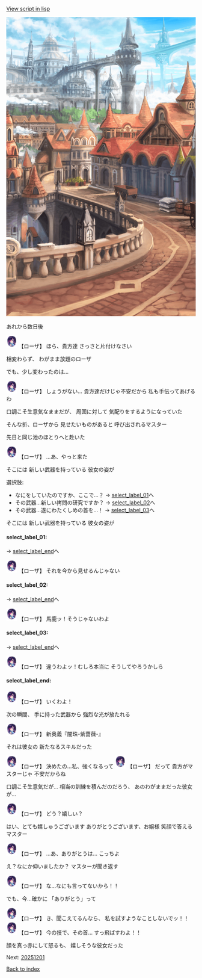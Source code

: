 [View script in lisp](../scripts/20241204.txt)

![town.png](../images/backgrounds/town.png)

あれから数日後

<img src="../images/units/202411.png" alt="202411.png" height="34"/>
【ローザ】
ほら、貴方達
さっさと片付けなさい

相変わらず、
わがまま放題のローザ

でも、少し変わったのは…

<img src="../images/units/202411.png" alt="202411.png" height="34"/>
【ローザ】
しょうがない…
貴方達だけじゃ不安だから
私も手伝ってあげるわ

口調こそ生意気なままだが、
周囲に対して
気配りをするようになっていた

そんな折、ローザから
見せたいものがあると
呼び出されるマスター

先日と同じ池のほとりへと赴いた

<img src="../images/units/202411.png" alt="202411.png" height="34"/>
【ローザ】
…あ、やっと来た

そこには
新しい武器を持っている
彼女の姿が

選択肢:
- なにをしていたのですか、ここで…？ → [select_label_01](#select_label_01)へ
- その武器…新しい拷問の研究ですか？ → [select_label_02](#select_label_02)へ
- その武器…遂にわたくしめの首を…！ → [select_label_03](#select_label_03)へ

そこには
新しい武器を持っている
彼女の姿が

#### select_label_01:
 → [select_label_end](#select_label_end)へ

<img src="../images/units/202411.png" alt="202411.png" height="34"/>
【ローザ】
それを今から見せるんじゃない

#### select_label_02:
 → [select_label_end](#select_label_end)へ

<img src="../images/units/202411.png" alt="202411.png" height="34"/>
【ローザ】
馬鹿ッ！そうじゃないわよ

#### select_label_03:
 → [select_label_end](#select_label_end)へ

<img src="../images/units/202411.png" alt="202411.png" height="34"/>
【ローザ】
違うわよッ！むしろ本当に
そうしてやろうかしら

#### select_label_end:

<img src="../images/units/202411.png" alt="202411.png" height="34"/>
【ローザ】
いくわよ！

次の瞬間、
手に持った武器から
強烈な光が放たれる

<img src="../images/units/202411.png" alt="202411.png" height="34"/>
【ローザ】
新奥義『闇珠-紫薔薇-』

それは彼女の
新たなるスキルだった

<img src="../images/units/202411.png" alt="202411.png" height="34"/>
【ローザ】
決めたの…私、強くなるって

<img src="../images/units/202411.png" alt="202411.png" height="34"/>
【ローザ】
だって
貴方がマスターじゃ
不安だからね

口調こそ生意気だが…
相当の訓練を積んだのだろう、
あのわがままだった彼女が…

<img src="../images/units/202411.png" alt="202411.png" height="34"/>
【ローザ】
どう？嬉しい？

はい、とても嬉しゅうございます
ありがとうございます、お嬢様
笑顔で答えるマスター

<img src="../images/units/202411.png" alt="202411.png" height="34"/>
【ローザ】
…あ、ありがとうは…
こっちよ

え？なにか仰いましたか？
マスターが聞き返す

<img src="../images/units/202411.png" alt="202411.png" height="34"/>
【ローザ】
な…なにも言ってないから！！

でも、今…確かに
「ありがとう」って

<img src="../images/units/202411.png" alt="202411.png" height="34"/>
【ローザ】
き、聞こえてるんなら、
私を試すようなことしないでッ！！

<img src="../images/units/202411.png" alt="202411.png" height="34"/>
【ローザ】
今の技で、その首…
すっ飛ばすわよ！！

顔を真っ赤にして怒るも、
嬉しそうな彼女だった


Next: [20251201](20251201.md)

[Back to index](index.md)
